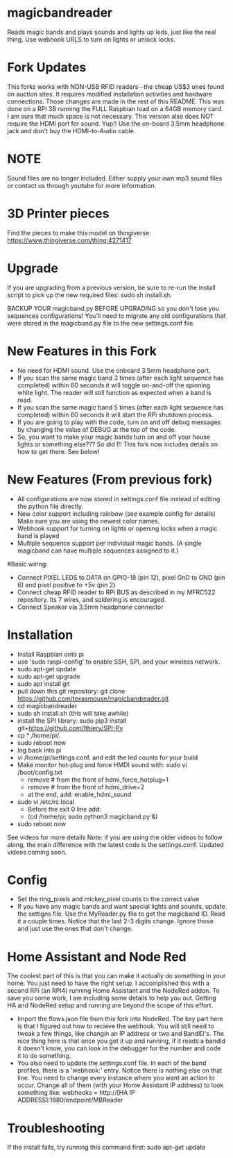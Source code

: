 # magicbandreader
Reads magic bands and plays sounds and lights up leds, just like the real thing.
Use webhook URLS to turn on lights or unlock locks.

# Fork Updates
This forks works with NON-USB RFID readers--the cheap US$3 ones found on auction sites.  It requires modified installation activities and hardware connections.  Those changes are made in the rest of this README.  This was done on a RPi 3B running the FULL Raspbian load on a 64GB memory card.  I am sure that much space is not necessary.  This version also does NOT require the HDMI port for sound. Yup!!  Use the on-board 3.5mm headphone jack and don't buy the HDMI-to-Audio cable.

# NOTE
Sound files are no longer included. Either supply your own mp3 sound files or contact us through youtube for more information.

# 3D Printer pieces
Find the pieces to make this model on thingiverse:
https://www.thingiverse.com/thing:4271417

# Upgrade
If you are upgrading from a previous version, be sure to re-run the install script to pick up the new required files:
sudo sh install.sh. 

BACKUP YOUR magicband.py BEFORE UPGRADING so you don't lose you sequences configurations! You'll need to migrate any old configurations that were stored in the magicband.py file to the new settings.conf file.

# New Features in this Fork
* No need for HDMI sound.  Use the onboard 3.5mm headphone port.
* If you scan the same magic band 3 times (after each light sequence has completed) within 60 seconds it will toggle on-and-off the spinning white light.  The reader will still function as expected when a band is read.
* If you scan the same magic band 5 times (after each light sequence has completed) within 60 seconds it will start the RPi shutdown process.
* If you are going to play with the code, turn on and off debug messages by changing the value of DEBUG at the top of the code.
* So, you want to make your magic bands turn on and off your house lights or something else???  So did I!!  This fork now includes details on how to get there.  See below!

# New Features (From previous fork)
* All configurations are now stored in settings.conf file instead of editing the python file directly.
* New color support including rainbow (see example config for details) Make sure you are using the newest color names.
* Webhook support for turning on lights or opening locks when a magic band is played
* Multiple sequence support per individual magic bands. (A single magicband can have multiple sequences assigned to it.)

#Basic wiring:
* Connect PIXEL LEDS to  DATA on GPIO-18 (pin 12), pixel GnD to GND (pin 6) and pixel positive to +5v (pin 2)
* Connect cheap RFID reader to RPi BUS as described in my MFRC522 repository.  Its 7 wires, and soldering is encouraged.
* Connect Speaker via 3.5mm headphone connector

# Installation

* Install Raspbian onto pi 
* use 'sudo raspi-config' to enable SSH, SPI, and your wireless network.
* sudo apt-get update
* sudo apt-get upgrade
* sudo apt install git
* pull down this git repository: git clone https://github.com/texasmouse/magicbandreader.git
* cd magicbandreader
* sudo sh install.sh  (this will take awhile)
* install the SPI library: sudo pip3 install git+https://github.com/lthiery/SPI-Py
* cp * /home/pi/.
* sudo reboot now
* log back into pi
* vi /home/pi/settings.conf. and edit the led counts for your build
* Make monitor hot-plug and force HMDI sound with: sudo vi /boot/config.txt
  * remove # from the front of hdmi_force_hotplug=1
  * remove # from the front of hdmi_drive=2
  * at the end, add: enable_hdmi_sound 
* sudo vi /etc/rc.local
  * Before the exit 0 line add:
  * (cd /home/pi; sudo python3 magicband.py &)
* sudo reboot now

See videos for more details
Note: if you are using the older videos to follow along, the main difference with the latest code is the settings.conf. Updated videos coming soon. 

# Config

* Set the ring_pixels and mickey_pixel counts to the correct value
* If you have any magic bands and want special lights and sounds, update the settigns file.  Use the MyReader.py file to get the magicband ID.  Read it a couple times.  Notice that the last 2-3 digits change.  Ignore those and just use the ones that don't change.

# Home Assistant and Node Red

The coolest part of this is that you can make it actually do something in your home.  You just need to have the right setup.  I accomplished this with a second RPi (an RPI4) running Home Assistant and the NodeRed addon.  To save you some work, I am including some details to help you out.  Getting HA and NodeRed setup and running are beyond the scope of this effort.
* Import the flows.json file from this fork into NodeRed.  The key part here is that I figured out how to recieve the webhook.  You will still need to tweak a few things, like changin an IP address or two and BandID's.  The nice thing here is that once you get it up and running, if it reads a bandId it doesn't know, you can look in the debugger for the number and code it to do something.
* You also need to update the settings.conf file.  In each of the band profiles, there is a 'webhook:' entry.  Notice there is nothing else on that line.  You need to change every instance where you want an action to occur.  Change all of them (with your Home Assistant IP address) to look something like:   webhooks = http://[HA IP ADDRESS]:1880/endpoint/MBReader

# Troubleshooting

If the install fails, try running this command first:
sudo apt-get update
